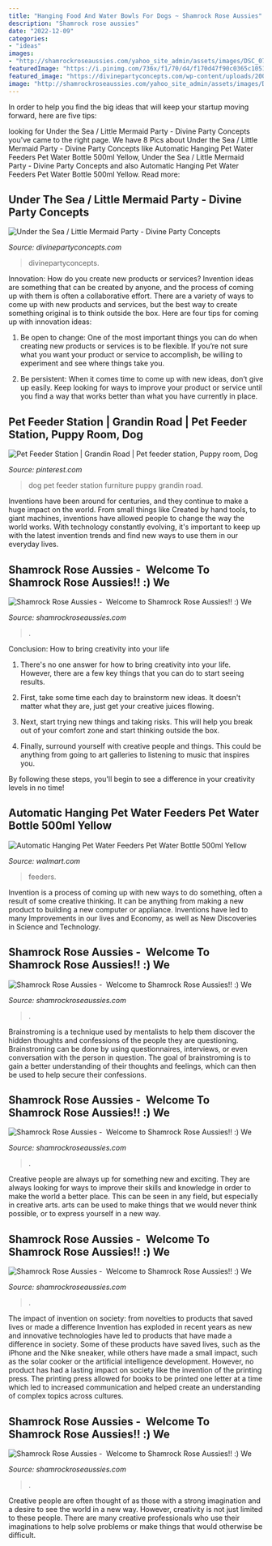 ```yaml
---
title: "Hanging Food And Water Bowls For Dogs ~ Shamrock Rose Aussies"
description: "Shamrock rose aussies"
date: "2022-12-09"
categories:
- "ideas"
images:
- "http://shamrockroseaussies.com/yahoo_site_admin/assets/images/DSC_0706.10500600_std.jpg"
featuredImage: "https://i.pinimg.com/736x/f1/70/d4/f170d47f90c0365c1051180c83afa541.jpg"
featured_image: "https://divinepartyconcepts.com/wp-content/uploads/2009/07/dscn0447-1024x768.jpg"
image: "http://shamrockroseaussies.com/yahoo_site_admin/assets/images/DSC_0131.262172613_std.JPG"
---
```



In order to help you find the big ideas that will keep your startup moving forward, here are five tips: 

	

		
looking for Under the Sea / Little Mermaid Party - Divine Party Concepts you've came to the right page. We have 8 Pics about Under the Sea / Little Mermaid Party - Divine Party Concepts like Automatic Hanging Pet Water Feeders Pet Water Bottle 500ml Yellow, Under the Sea / Little Mermaid Party - Divine Party Concepts and also Automatic Hanging Pet Water Feeders Pet Water Bottle 500ml Yellow. Read more:
		
    
## Under The Sea / Little Mermaid Party - Divine Party Concepts

<img loading=lazy src="https://divinepartyconcepts.com/wp-content/uploads/2009/07/dscn0447-1024x768.jpg" onerror="this.onerror=null;this.src='https://tse1.mm.bing.net/th?id=OIP.ZNpEn3ri2XKnpA7CnRhFrwHaFj&amp;pid=15.1';" alt="Under the Sea / Little Mermaid Party - Divine Party Concepts">

_Source: divinepartyconcepts.com_

>divinepartyconcepts. 

	

Innovation: How do you create new products or services?
Invention ideas are something that can be created by anyone, and the process of coming up with them is often a collaborative effort. There are a variety of ways to come up with new products and services, but the best way to create something original is to think outside the box. Here are four tips for coming up with innovation ideas:
1. Be open to change: One of the most important things you can do when creating new products or services is to be flexible. If you’re not sure what you want your product or service to accomplish, be willing to experiment and see where things take you.

2. Be persistent: When it comes time to come up with new ideas, don’t give up easily. Keep looking for ways to improve your product or service until you find a way that works better than what you have currently in place.

    
## Pet Feeder Station | Grandin Road | Pet Feeder Station, Puppy Room, Dog

<img loading=lazy src="https://i.pinimg.com/736x/f1/70/d4/f170d47f90c0365c1051180c83afa541.jpg" onerror="this.onerror=null;this.src='https://tse2.mm.bing.net/th?id=OIP.HlI1SxjKNxWhxvEuP-1SZQHaHa&amp;pid=15.1';" alt="Pet Feeder Station | Grandin Road | Pet feeder station, Puppy room, Dog">

_Source: pinterest.com_

>dog pet feeder station furniture puppy grandin road. 

	

Inventions have been around for centuries, and they continue to make a huge impact on the world. From small things like Created by hand tools, to giant machines, inventions have allowed people to change the way the world works. With technology constantly evolving, it's important to keep up with the latest invention trends and find new ways to use them in our everyday lives.

    
## Shamrock Rose Aussies - ﻿﻿﻿ Welcome To Shamrock Rose Aussies!! :) We

<img loading=lazy src="http://shamrockroseaussies.com/yahoo_site_admin/assets/images/DSC_0706.10500600_std.jpg" onerror="this.onerror=null;this.src='https://tse2.mm.bing.net/th?id=OIP.slt3TyRyUT-GfjzNJikhbAHaGK&amp;pid=15.1';" alt="Shamrock Rose Aussies - ﻿﻿﻿ Welcome to Shamrock Rose Aussies!! :) We">

_Source: shamrockroseaussies.com_

>. 

	

Conclusion: How to bring creativity into your life
1. There's no one answer for how to bring creativity into your life. However, there are a few key things that you can do to start seeing results.
2. First, take some time each day to brainstorm new ideas. It doesn't matter what they are, just get your creative juices flowing.

3. Next, start trying new things and taking risks. This will help you break out of your comfort zone and start thinking outside the box.

4. Finally, surround yourself with creative people and things. This could be anything from going to art galleries to listening to music that inspires you.

By following these steps, you'll begin to see a difference in your creativity levels in no time!

    
## Automatic Hanging Pet Water Feeders Pet Water Bottle 500ml Yellow

<img loading=lazy src="https://i5.walmartimages.com/asr/a0f3526e-ae90-4575-b86a-ca3dd144995a_1.c1efe58e047d9b7a0fdf37ab5814c351.jpeg" onerror="this.onerror=null;this.src='https://tse4.mm.bing.net/th?id=OIP.i-t-i_YqbPebZvRrFScm9QHaHa&amp;pid=15.1';" alt="Automatic Hanging Pet Water Feeders Pet Water Bottle 500ml Yellow">

_Source: walmart.com_

>feeders. 

	

Invention is a process of coming up with new ways to do something, often a result of some creative thinking. It can be anything from making a new product to building a new computer or appliance. Inventions have led to many Improvements in our lives and Economy, as well as New Discoveries in Science and Technology.

    
## Shamrock Rose Aussies - ﻿﻿﻿ Welcome To Shamrock Rose Aussies!! :) We

<img loading=lazy src="http://shamrockroseaussies.com/yahoo_site_admin/assets/images/DSC_0131.262172613_std.JPG" onerror="this.onerror=null;this.src='https://tse2.mm.bing.net/th?id=OIP.FA26ASpfj6MQy1hfWiuc9wHaE-&amp;pid=15.1';" alt="Shamrock Rose Aussies - ﻿﻿﻿ Welcome to Shamrock Rose Aussies!! :) We">

_Source: shamrockroseaussies.com_

>. 

	

Brainstroming is a technique used by mentalists to help them discover the hidden thoughts and confessions of the people they are questioning. Brainstroming can be done by using questionnaires, interviews, or even conversation with the person in question. The goal of brainstroming is to gain a better understanding of their thoughts and feelings, which can then be used to help secure their confessions.

    
## Shamrock Rose Aussies - ﻿﻿﻿ Welcome To Shamrock Rose Aussies!! :) We

<img loading=lazy src="http://shamrockroseaussies.com/yahoo_site_admin/assets/images/DSC_0795.124232659_std.JPG" onerror="this.onerror=null;this.src='https://tse1.mm.bing.net/th?id=OIP.uNGK2SLKxvFz2D7N60oTtwHaEU&amp;pid=15.1';" alt="Shamrock Rose Aussies - ﻿﻿﻿ Welcome to Shamrock Rose Aussies!! :) We">

_Source: shamrockroseaussies.com_

>. 

	

Creative people are always up for something new and exciting. They are always looking for ways to improve their skills and knowledge in order to make the world a better place. This can be seen in any field, but especially in creative arts. arts can be used to make things that we would never think possible, or to express yourself in a new way.

    
## Shamrock Rose Aussies - ﻿﻿﻿ Welcome To Shamrock Rose Aussies!! :) We

<img loading=lazy src="http://shamrockroseaussies.com/yahoo_site_admin/assets/images/DSC_0164.167210444_std.JPG" onerror="this.onerror=null;this.src='https://tse1.mm.bing.net/th?id=OIP.Vh8ftt7QJI6KYVOq9ehRywHaE-&amp;pid=15.1';" alt="Shamrock Rose Aussies - ﻿﻿﻿ Welcome to Shamrock Rose Aussies!! :) We">

_Source: shamrockroseaussies.com_

>. 

	

The impact of invention on society: from novelties to products that saved lives or made a difference
Invention has exploded in recent years as new and innovative technologies have led to products that have made a difference in society. Some of these products have saved lives, such as the iPhone and the Nike sneaker, while others have made a small impact, such as the solar cooker or the artificial intelligence development. However, no product has had a lasting impact on society like the invention of the printing press. The printing press allowed for books to be printed one letter at a time which led to increased communication and helped create an understanding of complex topics across cultures.

    
## Shamrock Rose Aussies - ﻿﻿﻿ Welcome To Shamrock Rose Aussies!! :) We

<img loading=lazy src="http://shamrockroseaussies.com/yahoo_site_admin/assets/images/DSC_0062.10912418_std.jpg" onerror="this.onerror=null;this.src='https://tse2.mm.bing.net/th?id=OIP.Zp8dUKQgYgtzl04TU3L9ygHaF3&amp;pid=15.1';" alt="Shamrock Rose Aussies - ﻿﻿﻿ Welcome to Shamrock Rose Aussies!! :) We">

_Source: shamrockroseaussies.com_

>. 

	

Creative people are often thought of as those with a strong imagination and a desire to see the world in a new way. However, creativity is not just limited to these people. There are many creative professionals who use their imaginations to help solve problems or make things that would otherwise be difficult.

